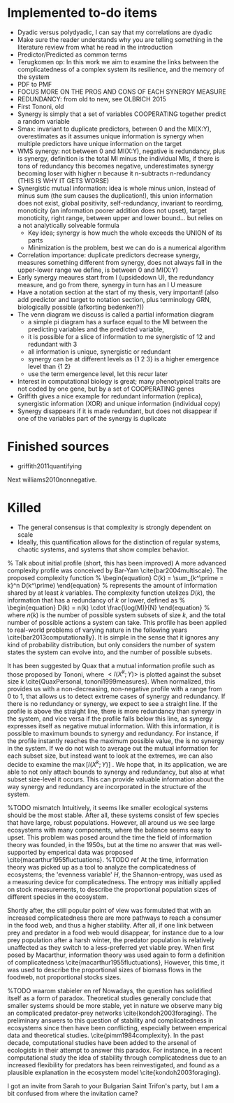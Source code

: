 # Implemented to-do items

* Dyadic versus polydyadic, I can say that my correlations are dyadic
* Make sure the reader understands why you are telling something in the literature review from what he read in the introduction
* Predictor/Predicted as common terms
* Terugkomen op: In this work we aim to examine the links between the complicatedness of a complex system its resilience, and the memory of the system
* PDF to PMF
* FOCUS MORE ON THE PROS AND CONS OF EACH SYNERGY MEASURE
* REDUNDANCY: from old to new, see OLBRICH 2015
* First Tononi, old
* Synergy is simply that a set of variables COOPERATING together predict a random variable
* Smax: invariant to duplicate predictors, between 0 and the MI(X:Y), overestimates as it assumes unique information is synergy when multiple predictors have unique information on the target
* WMS synergy: not between 0 and MI(X:Y), negative is redundancy, plus is synergy, definition is the total MI minus the individual MIs, if there is tons of redundancy this becomes negative, underestimates synergy becoming loser with higher n because it n-subtracts n-redundancy (THIS IS WHY IT GETS WORSE)
* Synergistic mutual information: idea is whole minus union, instead of minus sum (the sum causes the duplication!), this union information does not exist, global positivity, self-redundancy, invariant to reordirng, monoticity (an information poorer addition does not upset), target monoticity, right range, between upper and lower bound... but relies on a not analytically solveable formula
    * Key idea; synergy is how much the whole exceeds the UNION of its parts
    * Minimization is the problem, best we can do is a numerical algorithm
* Correlation importance: duplicate predictors decrease synergy, measures something different from synergy, does not always fall in the upper-lower range we define, is between 0 and MI(X:Y)
* Early synergy meaures start from I (upsidedown U), the redundancy measure, and go from there, synergy in turn has an I U measure
* Have a notation section at the start of my thesis, very important! (also add predictor and target to notation section, plus terminology GRN, biologically possible (afkorting bedenken?))
* The venn diagram we discuss is called a partial information diagram
    * a simple pi diagram has a surface equal to the MI between the predicting variables and the predicted variable, 
    * it is possible for a slice of information to me synergistic of 12 and redundant with 3
    * all information is unique, synergistic or redundant
    * synergy can be at different levels as {1 2 3} is a higher emergence level than {1 2}
    * use the term emergence level, let this recur later
* Interest in computational biology is great; many phenotypical traits are not coded by one gene, but by a set of COOPERATING genes
* Griffith gives a nice example for redundant information (replica), synergistic information (XOR) and unique information (individual copy)
* Synergy disappears if it is made redundant, but does not disappear if one of the variables part of the synergy is duplicate

# Finished sources

* griffith2011quantifying

Next williams2010nonnegative.

# Killed

* The general consensus is that complexity is strongly dependent on scale 
* Ideally, this quantification allows for the distinction of regular systems, chaotic systems, and systems that show complex behavior.


% Talk about initial profile (short, this has been improved)
A more advanced complexity profile was conceived by Bar-Yam \cite{bar2004multiscale}.
The proposed complexity function
%
\begin{equation}
C(k) = \sum_{k^\prime = k}^n D(k^\prime) 
\end{equation}
%
represents the amount of information shared by at least $k$ variables.
The complexity function utelizes $D(k)$, the information that has a redundancy of $k$ or lower, defined as 
%
\begin{equation}
D(k) =  n(k) \cdot \frac{\log(M)}{N}
\end{equation}
%
where $n(k)$ is the number of possible system subsets of size $k$, and the total number of possible actions a system can take.
This profile has been applied to real-world problems of varying nature in the following years \cite{bar2013computationally}.
It is simple in the sense that it ignores any kind of probability distribution, but only considers the number of system states the system can evolve into, and the number of possible subsets.




It has been suggested by Quax that a mutual information profile such as those proposed by Tononi, where $< I(X^k;Y) >$ is plotted against the subset size $k$ \cite{QuaxPersonal, tononi1999measures}. 
When normalized, this provides us with a non-decreasing, non-negative profile with a range from 0 to 1, that allows us to detect extreme cases of synergy and redundancy.
If there is no redundancy or synergy, we expect to see a straight line.
If the profile is above the straight line, there is more redundancy than synergy in the system, and vice versa if the profile falls below this line, as synergy expresses itself as negative mutual information.
With this information, it is possible to maximum bounds to synergy and redundancy.
For instance, if the profile instantly reaches the maximum possible value, the is no synergy in the system.
If we do not wish to average out the mutual information for each subset size, but instead want to look at the extremes, we can also decide to examine the $\max [ I(X^k;Y) ]$ .
We hope that, in its application, we are able to not only attach bounds to synergy and redundancy, but also at what subset size-level it occurs.
This can provide valuable information about the way synergy and redundancy are incorporated in the structure of the system.

%TODO mismatch
Intuitively, it seems like smaller ecological systems should be the most stable.
After all, these systems consist of few species that have large, robust populations.
However, all around us we see large ecosystems with many components, where the balance seems easy to upset.
This problem was posed around the time the field of information theory was founded, in the 1950s, but at the time no answer that was well-supported by emperical data was proposed \cite{macarthur1955fluctuations}. %TODO ref
At the time, information theory was picked up as a tool to analyze the complicatedness of ecosystems; the 'evenness variable' $H$, the Shannon-entropy, was used as a measuring device for complicatedness.
The entropy was initially applied on stock measurements, to describe the proportional population sizes of different species in the ecosystem.

Shortly after, the still popular point of view was formulated that with an increased complicatedness there are more pathways to reach a consumer in the food web, and thus a higher stability.
After all, if one link between prey and predator in a food web would disappear, for instance due to a low prey population after a harsh winter, the predator population is relatively unaffected as they switch to a less-preferred yet viable prey.
When first posed by Macarthur, information theory was used again to form a definition of complicatedness \cite{macarthur1955fluctuations},
However, this time, it was used to describe the proportional sizes of biomass flows in the foodweb, not proportional stocks sizes.

%TODO waarom stabieler en ref
Nowadays, the question has solidified itself as a form of paradox.
Theoretical studies generally conclude that smaller systems should be more stable, yet in nature we observe many big an complicated predator-prey networks \cite{kondoh2003foraging}.
The preliminary answers to this question of stability and complicatedness in ecosystems since then have been conflicting, especially between emperical data and theoretical studies. \cite{pimm1984complexity}.
In the past decade, computational studies have been added to the arsenal of ecologists in their attempt to answer this paradox.
For instance, in a recent computational study the idea of stability through complicatedness due to an increased flexibility for predators has been reinvestigated, and found as a plausible explanation in the ecosystem model \cite{kondoh2003foraging}.


I got an invite from Sarah to your Bulgarian Saint Trifon's party, but I am a bit confused from where the invitation came?

